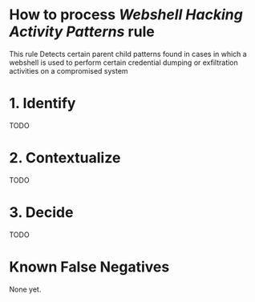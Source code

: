 # How to process *Webshell Hacking Activity Patterns* rule
This rule Detects certain parent child patterns found in cases in which a webshell is used to perform certain credential dumping or exfiltration activities on a compromised system

# 1. Identify
TODO

# 2. Contextualize
TODO

# 3. Decide
TODO

# Known False Negatives
None yet.
